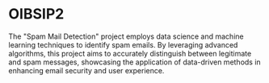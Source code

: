 # OIBSIP2
The "Spam Mail Detection" project employs data science and machine learning techniques to identify spam emails. By leveraging advanced algorithms, this project aims to accurately distinguish between legitimate and spam messages, showcasing the application of data-driven methods in enhancing email security and user experience.
